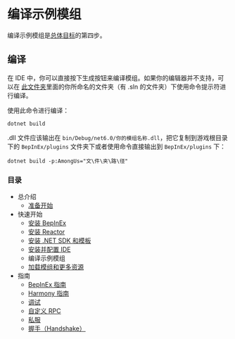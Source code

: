 # 编译示例模组


编译示例模组是[总体目标](/docs/introduction/getting_started.md/#总体目标)的第四步。


## 编译

在 IDE 中，你可以直接按下生成按钮来编译模组。如果你的编辑器并不支持，可以在
[此文件夹](/docs/quick_start/install_netsdk_template.md/#生成新模组模板文件)里面的你所命名的文件夹（有 .sln 的文件夹）下使用命令提示符进行编译。

使用此命令进行编译：

```shell
dotnet build
```

.dll 文件应该输出在 `bin/Debug/net6.0/你的模组名称.dll`，把它复制到游戏根目录下的 `BepInEx/plugins` 文件夹下或者使用命令直接输出到 `BepInEx/plugins` 下：

```shell
dotnet build -p:AmongUs="文\件\夹\路\径"
```

### 目录

- 总介绍
  - [准备开始](/docs/introduction/getting_started.md)
- 快速开始
  - [安装 BepInEx](/docs/quick_start/install_bepinex.md)
  - [安装 Reactor](/docs/quick_start/install_reactor.md)
  - [安装 .NET SDK 和模板](/docs/quick_start/install_netsdk_template.md)
  - [安装并配置 IDE](/docs/quick_start/install_configure_ide.md)
  - 编译示例模组
  - [加载模组和更多资源](/docs/quick_start/launch_more_resources.md)
- 指南
  - [BepInEx 指南](/docs/guides/bepinex_guide.md)
  - [Harmony 指南](/docs/guides/harmony_guide.md)
  - [调试](/docs/guides/debugging.md)
  - [自定义 RPC](/docs/guides/custom_rpcs.md)
  - [私服](/docs/guides/custom_server.md)
  - [握手（Handshake）](/docs/guides/handshake.md)

